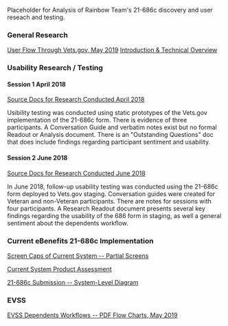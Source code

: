 Placeholder for Analysis of Rainbow Team's 21-686c discovery and user reseach and testing.

### General Research
[User Flow Through Vets.gov, May 2019](https://github.com/department-of-veterans-affairs/vets.gov-team/blob/master/Products/Disability/Declare%20Dependent%20686/Discovery/Meetings/Research/Current%20user%20flow%20through%20Vets.gov.md)
[Introduction & Technical Overview](https://github.com/department-of-veterans-affairs/vets.gov-team/blob/master/Products/Disability/Declare%20Dependent%20686/Discovery/Meetings/686%20Kickoff%203-16-18.md)

### Usability Research / Testing
#### Session 1 April 2018
[Source Docs for Research Conducted April 2018](https://github.com/department-of-veterans-affairs/vets.gov-team/tree/master/Products/Disability/Declare%20Dependent%20686/Design/Usability%20Research%20April%202018)

Usibility testing was conducted using static prototypes of the Vets.gov implementation of the 21-686c form. There is evidence of three participants. A Conversation Guide and verbatim notes exist but no formal Readout or Analysis document. There is an "Outstanding Questions" doc that does include findings regarding participant sentiment and usability.
#### Session 2 June 2018
[Source Docs for Research Conducted June 2018](https://github.com/department-of-veterans-affairs/vets.gov-team/tree/master/Products/Disability/Declare%20Dependent%20686/Design/Usability%20Research%20June%202018)

In June 2018, follow-up usability testing was conducted using the 21-686c form deployed to Vets.gov staging. Conversation guides were created for Veteran and non-Veteran participants. There are notes for sessions with four participants. A Research Readout document presents several key findings regarding the usability of the 686 form in staging, as well a general sentiment about the dependents workflow.

### Current eBenefits 21-686c Implementation
[Screen Caps of Current System -- Partial Screens](https://github.com/department-of-veterans-affairs/vets.gov-team/tree/master/Products/Disability/Declare%20Dependent%20686/Discovery/eben-screens)

[Current System Product Assessment](https://github.com/department-of-veterans-affairs/vets.gov-team/blob/master/Products/Disability/Declare%20Dependent%20686/Discovery/basic-product-evaluation.md)

[21-686c Submission -- System-Level Diagram](https://github.com/department-of-veterans-affairs/vets.gov-team/blob/master/Products/Disability/Declare%20Dependent%20686/Discovery/686_submission_diagram.png)

### EVSS
[EVSS Dependents Workflows -- PDF Flow Charts, May 2019](https://github.com/department-of-veterans-affairs/vets.gov-team/blob/master/Products/Disability/Declare%20Dependent%20686/Discovery/686-674%20Business%20Work%20Flows/674_686%20To%20Be%20Process%20Flow%20Overall%20v2.pdf)
